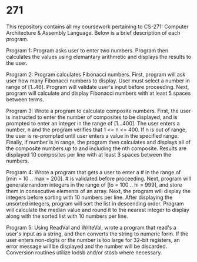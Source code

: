 # 271

This repository contains all my coursework pertaining to CS-271: Computer Architecture & Assembly Language.
Below is a brief description of each program.

Program 1: Program asks user to enter two numbers. Program then calculates the values using elemantary
arithmetic and displays the results to the user.

Program 2: Program calculates Fibonacci numbers. First, program will ask user how many Fibonacci numbers to
display. User must select a number in range of [1..46]. Program will validate user's input before proceeding.
Next, program will calculate and display Fibonacci numbers with at least 5 spaces between terms.

Program 3: Wrote a program to calculate composite numbers. First, the user is instructed to enter the number
of composites to be displayed, and is prompted to enter an integer in the range of [1...400]. The user
enters a number, n and the program verifies that 1 <= n <= 400. If n is out of range, the user is re-prompted
until user enters a value in the specified range. Finally, if number is in range, the program then calculates
and displays all of the composite numbers up to and including the nth composite. Results are displayed
10 composites per line with at least 3 spaces between the numbers.

Program 4: Wrote a program that gets a user to enter a # in the range of [min = 10 .. max = 200]. # is validated
before proceeding. Next, program will generate random integers in the range of [lo = 100 .. hi = 999], and
store them in consecutive elements of an array. Next, the program will display the integers before sorting
with 10 numbers per line. After displaying the unsorted integers, program will sort the list in descending
order. Program will calculate the median value and round it to the nearest integer to display along with
the sorted list with 10 numbers per line.

Program 5: Using ReadVal and WriteVal, wrote a program that read's a user's input as a string, and then
converts the string to numeric form. If the user enters non-digits or the number is too large for 32-bit
registers, an error message will be displayed and the number will be discarded. Conversion routines utilize
lodsb and/or stosb where necessary.
